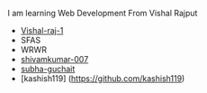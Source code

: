 I am learning Web Development From Vishal Rajput

- [Vishal-raj-1](https://github.com/Vishal-raj-1)
- SFAS
- WRWR
- [shivamkumar-007](https://github.com/shivamkumar-007)
- [subha-guchait](https://github.com/subha-guchait)
- [kashish119] (https://github.com/kashish119)
